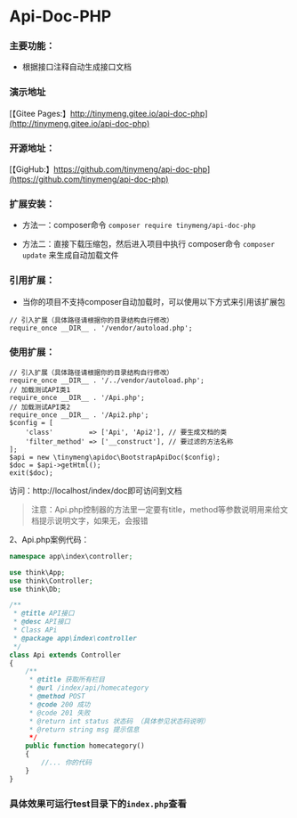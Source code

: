 # Api-Doc-PHP

### 主要功能：

+ 根据接口注释自动生成接口文档

### 演示地址

[【Gitee Pages:】http://tinymeng.gitee.io/api-doc-php](http://tinymeng.gitee.io/api-doc-php)

### 开源地址：

[【GigHub:】https://github.com/tinymeng/api-doc-php](https://github.com/tinymeng/api-doc-php)
    
### 扩展安装：

+ 方法一：composer命令 `composer require tinymeng/api-doc-php`

+ 方法二：直接下载压缩包，然后进入项目中执行 composer命令 `composer update` 来生成自动加载文件

### 引用扩展：

+ 当你的项目不支持composer自动加载时，可以使用以下方式来引用该扩展包

```
// 引入扩展（具体路径请根据你的目录结构自行修改）
require_once __DIR__ . '/vendor/autoload.php';
```

### 使用扩展：

```
// 引入扩展（具体路径请根据你的目录结构自行修改）
require_once __DIR__ . '/../vendor/autoload.php';
// 加载测试API类1
require_once __DIR__ . '/Api.php';
// 加载测试API类2
require_once __DIR__ . '/Api2.php'; 
$config = [
    'class'         => ['Api', 'Api2'], // 要生成文档的类
    'filter_method' => ['__construct'], // 要过滤的方法名称
];
$api = new \tinymeng\apidoc\BootstrapApiDoc($config);
$doc = $api->getHtml();
exit($doc);
```

访问：http://localhost/index/doc即可访问到文档

> 注意：Api.php控制器的方法里一定要有title，method等参数说明用来给文档提示说明文字，如果无，会报错

2、Api.php案例代码：

```php
namespace app\index\controller;

use think\App;
use think\Controller;
use think\Db;

/**
 * @title API接口
 * @desc API接口
 * Class APi
 * @package app\index\controller
 */
class Api extends Controller
{
    /**
     * @title 获取所有栏目
     * @url /index/api/homecategory
     * @method POST
     * @code 200 成功
     * @code 201 失败
     * @return int status 状态码 （具体参见状态码说明）
     * @return string msg 提示信息
     */
    public function homecategory()
    {
        //... 你的代码
    }
}
```

### 具体效果可运行test目录下的`index.php`查看